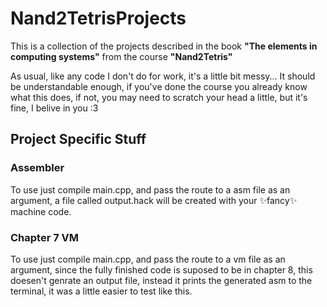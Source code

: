 # Nand2TetrisProjects

This is a collection of the projects described in the book **"The elements in computing systems"**  from the course **"Nand2Tetris"**

As usual, like any code I don't do for work, it's a little bit messy... 
It should be understandable enough, if you've done the course you already know what this does, if not, you may need to scratch your head a little, but it's fine, I belive in you :3 

## Project Specific Stuff
### Assembler
To use just compile main.cpp, and pass the route to a asm file as an argument, a file called output.hack will be created with your ✨fancy✨ machine code.
### Chapter 7 VM
To use just compile main.cpp, and pass the route to a vm file as an argument, since the fully finished code is suposed to be in chapter 8, this doesen't genrate an output file, instead it prints the generated asm to the terminal, it was a little easier to test like this.
